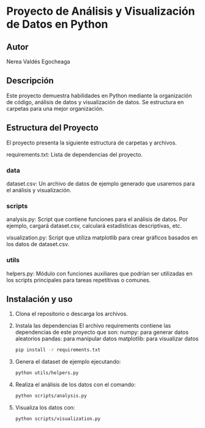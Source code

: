 # Proyecto de Análisis y Visualización de Datos en Python

## Autor
Nerea Valdés Egocheaga

## Descripción
Este proyecto demuestra habilidades en Python mediante la organización de código, análisis de datos y visualización de datos. Se estructura en carpetas para una mejor organización.

## Estructura del Proyecto

El proyecto presenta la siguiente estructura de carpetas y archivos.

requirements.txt: Lista de dependencias del proyecto.

### data

dataset.csv: Un archivo de datos de ejemplo generado que usaremos para el análisis y visualización.

### scripts

analysis.py: Script que contiene funciones para el análisis de datos. Por ejemplo, cargará dataset.csv, calculará estadísticas descriptivas, etc.

visualization.py: Script que utiliza matplotlib para crear gráficos basados en los datos de dataset.csv.


### utils

helpers.py: Módulo con funciones auxiliares que podrían ser utilizadas en los scripts principales para tareas repetitivas o comunes.

## Instalación y uso 

1. Clona el repositorio o descarga los archivos.
2. Instala las dependencias
    El archivo requirements contiene las dependencias de este proyecto que son:
        numpy: para generar datos aleatorios
        pandas: para manipular datos
        matplotlib: para visualizar datos

   ```bash
   pip install -r requirements.txt

3. Genera el dataset de ejemplo ejecutando:
    ```bash 
    python utils/helpers.py

4. Realiza el análisis de los datos con el comando:
    ```bash 
    python scripts/analysis.py

5. Visualiza los datos con:
    ```bash 
    python scripts/visualization.py